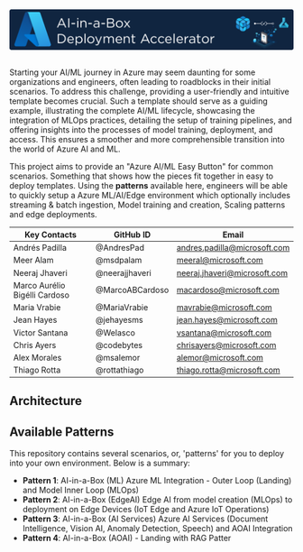 ## <img src="Assets/images/aiinabox.png" alt="FTA AI-in-a-Box: Deployment Accelerator" style="float: left; margin-right:10px;" />
&nbsp;

Starting your AI/ML journey in Azure may seem daunting for some organizations and engineers, often leading to roadblocks in their initial scenarios. To address this challenge, providing a user-friendly and intuitive template becomes crucial. Such a template should serve as a guiding example, illustrating the complete AI/ML lifecycle, showcasing the integration of MLOps practices, detailing the setup of training pipelines, and offering insights into the processes of model training, deployment, and access. This ensures a smoother and more comprehensible transition into the world of Azure AI and ML.

This project aims to provide an "Azure AI/ML Easy Button" for common scenarios. Something that shows how the pieces fit together in easy to deploy templates. Using the **patterns** available here, engineers will be able to quickly setup a Azure ML/AI/Edge environment which optionally includes streaming & batch ingestion, Model training and creation, Scaling patterns and edge deployments.

| Key Contacts | GitHub ID | Email |
|--------------|------|-----------|
| Andrés Padilla | @AndresPad | andres.padilla@microsoft.com | 
| Meer Alam | @msdpalam | meeral@microsoft.com | 
| Neeraj Jhaveri | @neerajjhaveri | neeraj.jhaveri@microsoft.com |
| Marco Aurélio Bigélli Cardoso  | @MarcoABCardoso | macardoso@microsoft.com | 
| Maria Vrabie  | @MariaVrabie | mavrabie@microsoft.com | 
| Jean Hayes | @jehayesms | jean.hayes@microsoft.com |
| Victor Santana | @Welasco | vsantana@microsoft.com |
| Chris Ayers | @codebytes | chrisayers@microsoft.com |
| Alex Morales | @msalemor | alemor@microsoft.com |
| Thiago Rotta | @rottathiago | thiago.rotta@microsoft.com |

## Architecture


## Available Patterns
This repository contains several scenarios, or, 'patterns' for you to deploy into your own environment. Below is a summary:
* **Pattern 1**: AI-in-a-Box (ML) Azure ML Integration - Outer Loop (Landing) and Model Inner Loop (MLOps)
* **Pattern 2**: AI-in-a-Box (EdgeAI) Edge AI from model creation (MLOps) to deployment on Edge Devices (IoT Edge and Azure IoT Operations)
* **Pattern 3**: AI-in-a-Box (AI Services) Azure AI Services (Document Intelligence, Vision AI, Anomaly Detection, Speech) and AOAI Integration
* **Pattern 4**: AI-in-a-Box (AOAI) - Landing with RAG Patter

